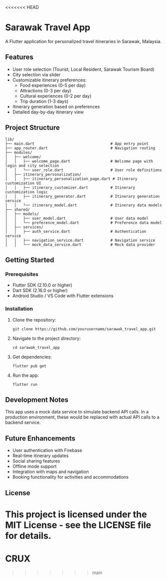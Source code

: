 <<<<<<< HEAD
# Sarawak Travel App

A Flutter application for personalized travel itineraries in Sarawak, Malaysia.

## Features

- User role selection (Tourist, Local Resident, Sarawak Tourism Board)
- City selection via slider
- Customizable itinerary preferences:
  - Food experiences (0-5 per day)
  - Attractions (0-3 per day)
  - Cultural experiences (0-2 per day)
  - Trip duration (1-3 days)
- Itinerary generation based on preferences
- Detailed day-by-day itinerary view

## Project Structure

```
lib/
├── main.dart                                  # App entry point
├── app_router.dart                            # Navigation routing
├── modules/
│   ├── welcome/
│   │   ├── welcome_page.dart                  # Welcome page with login and city selection
│   │   └── user_role.dart                     # User role definitions
│   ├── itinerary_personalization/
│   │   ├── itinerary_personalization_page.dart # Itinerary customization UI
│   │   ├── itinerary_customizer.dart          # Itinerary customization logic
│   │   ├── itinerary_generator.dart           # Itinerary generation service
│   │   └── itinerary_model.dart               # Itinerary data models
├── shared/
│   ├── models/
│   │   ├── user_model.dart                    # User data model
│   │   └── preference_model.dart              # Preference data model
│   ├── services/
│   │   ├── auth_service.dart                  # Authentication service
│   │   ├── navigation_service.dart            # Navigation service
│   │   └── mock_data_service.dart             # Mock data provider
```

## Getting Started

### Prerequisites

- Flutter SDK (2.10.0 or higher)
- Dart SDK (2.16.0 or higher)
- Android Studio / VS Code with Flutter extensions

### Installation

1. Clone the repository:
   ```
   git clone https://github.com/yourusername/sarawak_travel_app.git
   ```

2. Navigate to the project directory:
   ```
   cd sarawak_travel_app
   ```

3. Get dependencies:
   ```
   flutter pub get
   ```

4. Run the app:
   ```
   flutter run
   ```

## Development Notes

This app uses a mock data service to simulate backend API calls. In a production environment, these would be replaced with actual API calls to a backend service.

## Future Enhancements

- User authentication with Firebase
- Real-time itinerary updates
- Social sharing features
- Offline mode support
- Integration with maps and navigation
- Booking functionality for activities and accommodations

## License

This project is licensed under the MIT License - see the LICENSE file for details.
=======
# CRUX
>>>>>>> main
